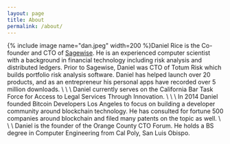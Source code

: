 ```yaml
---
layout: page
title: About
permalink: /about/
---
```

{% include image name="dan.jpeg" width=200 %}Daniel Rice is the Co-founder and CTO of [Sagewise](https://www.sagewise.io). He is an experienced computer scientist with a background in financial technology including risk analysis and distributed ledgers. Prior to Sagewise, Daniel was CTO of Totum Risk which builds portfolio risk analysis software. Daniel has helped launch over 20 products, and as an entrepreneur his personal apps have recorded over 5 million downloads. 
\\
\\
\\
Daniel currently serves on the California Bar Task Force for Access to Legal Services Through Innovation.
\\
\\
\\
In 2014 Daniel founded Bitcoin Developers Los Angeles to focus on building a developer community around blockchain technology. He has consulted for fortune 500 companies around blockchain and filed many patents on the topic as well.
\\
\\
\\
Daniel is the founder of the Orange County CTO Forum. He holds a BS degree in Computer Engineering from Cal Poly, San Luis Obispo. 